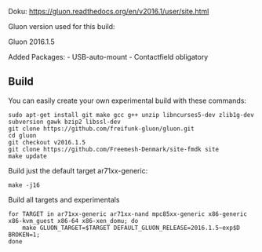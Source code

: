 Doku: https://gluon.readthedocs.org/en/v2016.1/user/site.html

Gluon version used for this build:

Gluon 2016.1.5

Added Packages:
	- USB-auto-mount
	- Contactfield obligatory

Build
-----
You can easily create your own experimental build with these commands:

    sudo apt-get install git make gcc g++ unzip libncurses5-dev zlib1g-dev subversion gawk bzip2 libssl-dev
    git clone https://github.com/freifunk-gluon/gluon.git
    cd gluon
    git checkout v2016.1.5
    git clone https://github.com/Freemesh-Denmark/site-fmdk site
    make update
    
Build just the default target ar71xx-generic:

    make -j16
    
Build all targets and experimentals

    for TARGET in ar71xx-generic ar71xx-nand mpc85xx-generic x86-generic x86-kvm_guest x86-64 x86-xen_domu; do
    	make GLUON_TARGET=$TARGET DEFAULT_GLUON_RELEASE=2016.1.5~exp$D BROKEN=1;
    done
